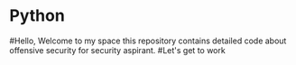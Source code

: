 # Python
#Hello, Welcome to my space this repository contains detailed code about offensive security for security aspirant.
#Let's get to work
